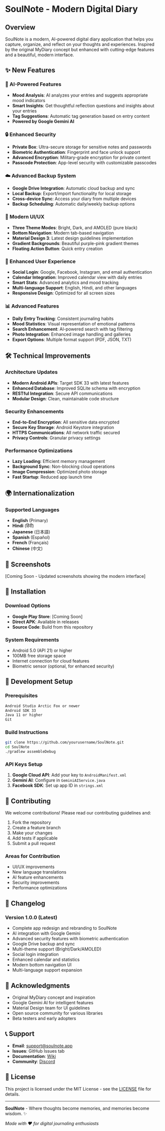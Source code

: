 
# SoulNote - Modern Digital Diary

## Overview

SoulNote is a modern, AI-powered digital diary application that helps you capture, organize, and reflect on your thoughts and experiences. Inspired by the original MyDiary concept but enhanced with cutting-edge features and a beautiful, modern interface.

## ✨ New Features

### 🤖 AI-Powered Features
- **Mood Analysis**: AI analyzes your entries and suggests appropriate mood indicators
- **Smart Insights**: Get thoughtful reflection questions and insights about your entries
- **Tag Suggestions**: Automatic tag generation based on entry content
- **Powered by Google Gemini AI**

### 🔒 Enhanced Security
- **Private Box**: Ultra-secure storage for sensitive notes and passwords
- **Biometric Authentication**: Fingerprint and face unlock support
- **Advanced Encryption**: Military-grade encryption for private content
- **Passcode Protection**: App-level security with customizable passcodes

### ☁️ Advanced Backup System
- **Google Drive Integration**: Automatic cloud backup and sync
- **Local Backup**: Export/import functionality for local storage
- **Cross-device Sync**: Access your diary from multiple devices
- **Backup Scheduling**: Automatic daily/weekly backup options

### 🎨 Modern UI/UX
- **Three Theme Modes**: Bright, Dark, and AMOLED (pure black)
- **Bottom Navigation**: Modern tab-based navigation
- **Material Design 3**: Latest design guidelines implementation
- **Gradient Backgrounds**: Beautiful purple-pink gradient themes
- **Floating Action Button**: Quick entry creation

### 📱 Enhanced User Experience
- **Social Login**: Google, Facebook, Instagram, and email authentication
- **Calendar Integration**: Improved calendar view with daily entries
- **Smart Stats**: Advanced analytics and mood tracking
- **Multi-language Support**: English, Hindi, and other languages
- **Responsive Design**: Optimized for all screen sizes

### 📊 Advanced Features
- **Daily Entry Tracking**: Consistent journaling habits
- **Mood Statistics**: Visual representation of emotional patterns
- **Search Enhancement**: AI-powered search with tag filtering
- **Photo Integration**: Enhanced image handling and galleries
- **Export Options**: Multiple format support (PDF, JSON, TXT)

## 🛠️ Technical Improvements

### Architecture Updates
- **Modern Android APIs**: Target SDK 33 with latest features
- **Enhanced Database**: Improved SQLite schema with encryption
- **RESTful Integration**: Secure API communications
- **Modular Design**: Clean, maintainable code structure

### Security Enhancements
- **End-to-End Encryption**: All sensitive data encrypted
- **Secure Key Storage**: Android Keystore integration
- **HTTPS Communications**: All network traffic secured
- **Privacy Controls**: Granular privacy settings

### Performance Optimizations
- **Lazy Loading**: Efficient memory management
- **Background Sync**: Non-blocking cloud operations
- **Image Compression**: Optimized photo storage
- **Fast Startup**: Reduced app launch time

## 🌍 Internationalization

### Supported Languages
- **English** (Primary)
- **Hindi** (हिंदी)
- **Japanese** (日本語)
- **Spanish** (Español)
- **French** (Français)
- **Chinese** (中文)

## 📸 Screenshots

[Coming Soon - Updated screenshots showing the modern interface]

## 🚀 Installation

### Download Options
- **Google Play Store**: [Coming Soon]
- **Direct APK**: Available in releases
- **Source Code**: Build from this repository

### System Requirements
- Android 5.0 (API 21) or higher
- 100MB free storage space
- Internet connection for cloud features
- Biometric sensor (optional, for enhanced security)

## 🔧 Development Setup

### Prerequisites
```bash
Android Studio Arctic Fox or newer
Android SDK 33
Java 11 or higher
Git
```

### Build Instructions
```bash
git clone https://github.com/yourusername/SoulNote.git
cd SoulNote
./gradlew assembleDebug
```

### API Keys Setup
1. **Google Cloud API**: Add your key to `AndroidManifest.xml`
2. **Gemini AI**: Configure in `GeminiAIService.java`
3. **Facebook SDK**: Set up app ID in `strings.xml`

## 🤝 Contributing

We welcome contributions! Please read our contributing guidelines and:

1. Fork the repository
2. Create a feature branch
3. Make your changes
4. Add tests if applicable
5. Submit a pull request

### Areas for Contribution
- UI/UX improvements
- New language translations
- AI feature enhancements
- Security improvements
- Performance optimizations

## 📝 Changelog

### Version 1.0.0 (Latest)
- Complete app redesign and rebranding to SoulNote
- AI integration with Google Gemini
- Advanced security features with biometric authentication
- Google Drive backup and sync
- Multi-theme support (Bright/Dark/AMOLED)
- Social login integration
- Enhanced calendar and statistics
- Modern bottom navigation UI
- Multi-language support expansion

## 🙏 Acknowledgments

- Original MyDiary concept and inspiration
- Google Gemini AI for intelligent features
- Material Design team for UI guidelines
- Open source community for various libraries
- Beta testers and early adopters

## 📞 Support

- **Email**: support@soulnote.app
- **Issues**: GitHub Issues tab
- **Documentation**: [Wiki](link-to-wiki)
- **Community**: [Discord](link-to-discord)

## 📄 License

This project is licensed under the MIT License - see the [LICENSE](LICENSE) file for details.

---

**SoulNote** - Where thoughts become memories, and memories become wisdom. ✨

*Made with ❤️ for digital journaling enthusiasts*
